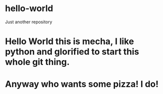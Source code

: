 # hello-world
Just another repository

# Hello World this is mecha, I like python and glorified to start this whole git thing.
# Anyway who wants some pizza! I do!
